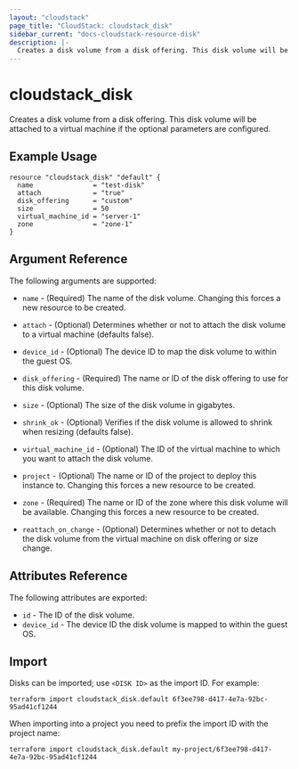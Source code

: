 ```yaml
---
layout: "cloudstack"
page_title: "CloudStack: cloudstack_disk"
sidebar_current: "docs-cloudstack-resource-disk"
description: |-
  Creates a disk volume from a disk offering. This disk volume will be attached to a virtual machine if the optional parameters are configured.
---
```


# cloudstack_disk

Creates a disk volume from a disk offering. This disk volume will be attached to
a virtual machine if the optional parameters are configured.

## Example Usage

```hcl
resource "cloudstack_disk" "default" {
  name               = "test-disk"
  attach             = "true"
  disk_offering      = "custom"
  size               = 50
  virtual_machine_id = "server-1"
  zone               = "zone-1"
}
```

## Argument Reference

The following arguments are supported:

* `name` - (Required) The name of the disk volume. Changing this forces a new
    resource to be created.

* `attach` - (Optional) Determines whether or not to attach the disk volume to a
    virtual machine (defaults false).

* `device_id` - (Optional) The device ID to map the disk volume to within the guest OS.

* `disk_offering` - (Required) The name or ID of the disk offering to use for
    this disk volume.

* `size` - (Optional) The size of the disk volume in gigabytes.

* `shrink_ok` - (Optional) Verifies if the disk volume is allowed to shrink when
    resizing (defaults false).

* `virtual_machine_id` - (Optional) The ID of the virtual machine to which you want
    to attach the disk volume.

* `project` - (Optional) The name or ID of the project to deploy this
    instance to. Changing this forces a new resource to be created.

* `zone` - (Required) The name or ID of the zone where this disk volume will be available.
    Changing this forces a new resource to be created.

* `reattach_on_change` - (Optional) Determines whether or not to detach the disk volume
    from the virtual machine on disk offering or size change.

## Attributes Reference

The following attributes are exported:

* `id` - The ID of the disk volume.
* `device_id` - The device ID the disk volume is mapped to within the guest OS.

## Import

Disks can be imported; use `<DISK ID>` as the import ID. For
example:

```shell
terraform import cloudstack_disk.default 6f3ee798-d417-4e7a-92bc-95ad41cf1244
```

When importing into a project you need to prefix the import ID with the project name:

```shell
terraform import cloudstack_disk.default my-project/6f3ee798-d417-4e7a-92bc-95ad41cf1244
```
